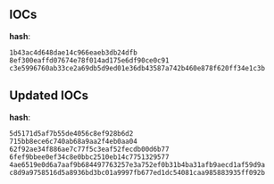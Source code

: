 
## IOCs

__hash__:

```text
1b43ac4d648dae14c966eaeb3db24dfb
8ef300eaffd07674e78f014ad175e6df90ce0c91
c3e5996760ab33ce2a69db5d9ed01e36db43587a742b460e878f620ff34e1c3b
```

## Updated IOCs

__hash__:

```text
5d5171d5af7b55de4056c8ef928b6d2
715bb8ece6c740ab68a9aa2f4eb0aa04
62f92ae34f886ae7c77f5c3eaf52fecdb00d6b77
6fef9bbee0ef34c8e0bbc2510eb14c7751329577
4ae6519e0d6a7aaf9b684497763257e3a752ef0b31b4ba31afb9aecd1af59d9a
c8d9a9758516d5a8936bd3bc01a9997fb677ed1dc54081caa985883935ff092b
```

